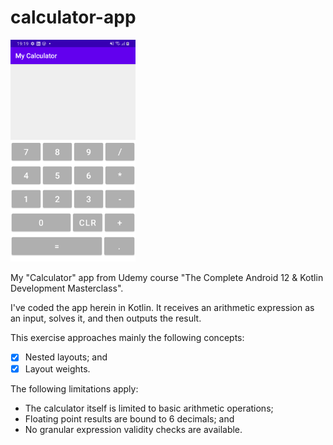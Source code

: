 # calculator-app

<img src="app.png" width="200" />

My "Calculator" app from Udemy course "The Complete Android 12 &amp; Kotlin Development Masterclass".

I've coded the app herein in Kotlin. It receives an arithmetic expression as an input, solves it, and then outputs the result.

This exercise approaches mainly the following concepts:

- [X] Nested layouts; and
- [X] Layout weights.

The following limitations apply: 

- The calculator itself is limited to basic arithmetic operations;
- Floating point results are bound to 6 decimals; and
- No granular expression validity checks are available. 
